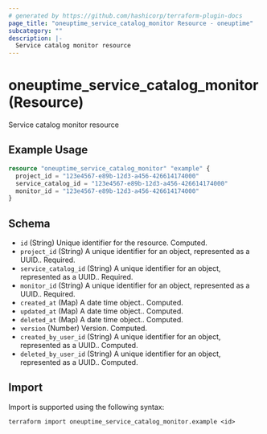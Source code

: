 ```yaml
---
# generated by https://github.com/hashicorp/terraform-plugin-docs
page_title: "oneuptime_service_catalog_monitor Resource - oneuptime"
subcategory: ""
description: |-
  Service catalog monitor resource
---
```


# oneuptime_service_catalog_monitor (Resource)

Service catalog monitor resource

## Example Usage

```terraform
resource "oneuptime_service_catalog_monitor" "example" {
  project_id = "123e4567-e89b-12d3-a456-426614174000"
  service_catalog_id = "123e4567-e89b-12d3-a456-426614174000"
  monitor_id = "123e4567-e89b-12d3-a456-426614174000"
}
```

## Schema

- `id` (String) Unique identifier for the resource. Computed.
- `project_id` (String) A unique identifier for an object, represented as a UUID.. Required.
- `service_catalog_id` (String) A unique identifier for an object, represented as a UUID.. Required.
- `monitor_id` (String) A unique identifier for an object, represented as a UUID.. Required.
- `created_at` (Map) A date time object.. Computed.
- `updated_at` (Map) A date time object.. Computed.
- `deleted_at` (Map) A date time object.. Computed.
- `version` (Number) Version. Computed.
- `created_by_user_id` (String) A unique identifier for an object, represented as a UUID.. Computed.
- `deleted_by_user_id` (String) A unique identifier for an object, represented as a UUID.. Computed.

## Import

Import is supported using the following syntax:

```shell
terraform import oneuptime_service_catalog_monitor.example <id>
```

